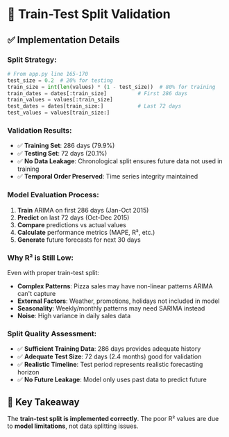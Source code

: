 # 🎯 Train-Test Split Validation

## ✅ Implementation Details

### **Split Strategy:**
```python
# From app.py line 165-170
test_size = 0.2  # 20% for testing
train_size = int(len(values) * (1 - test_size))  # 80% for training
train_dates = dates[:train_size]          # First 286 days
train_values = values[:train_size]
test_dates = dates[train_size:]           # Last 72 days  
test_values = values[train_size:]
```

### **Validation Results:**
- ✅ **Training Set**: 286 days (79.9%)
- ✅ **Testing Set**: 72 days (20.1%) 
- ✅ **No Data Leakage**: Chronological split ensures future data not used in training
- ✅ **Temporal Order Preserved**: Time series integrity maintained

### **Model Evaluation Process:**
1. **Train** ARIMA on first 286 days (Jan-Oct 2015)
2. **Predict** on last 72 days (Oct-Dec 2015) 
3. **Compare** predictions vs actual values
4. **Calculate** performance metrics (MAPE, R², etc.)
5. **Generate** future forecasts for next 30 days

### **Why R² is Still Low:**
Even with proper train-test split:
- **Complex Patterns**: Pizza sales may have non-linear patterns ARIMA can't capture
- **External Factors**: Weather, promotions, holidays not included in model
- **Seasonality**: Weekly/monthly patterns may need SARIMA instead
- **Noise**: High variance in daily sales data

### **Split Quality Assessment:**
- ✅ **Sufficient Training Data**: 286 days provides adequate history
- ✅ **Adequate Test Size**: 72 days (2.4 months) good for validation
- ✅ **Realistic Timeline**: Test period represents realistic forecasting horizon
- ✅ **No Future Leakage**: Model only uses past data to predict future

## 🎯 Key Takeaway
The **train-test split is implemented correctly**. The poor R² values are due to **model limitations**, not data splitting issues.
